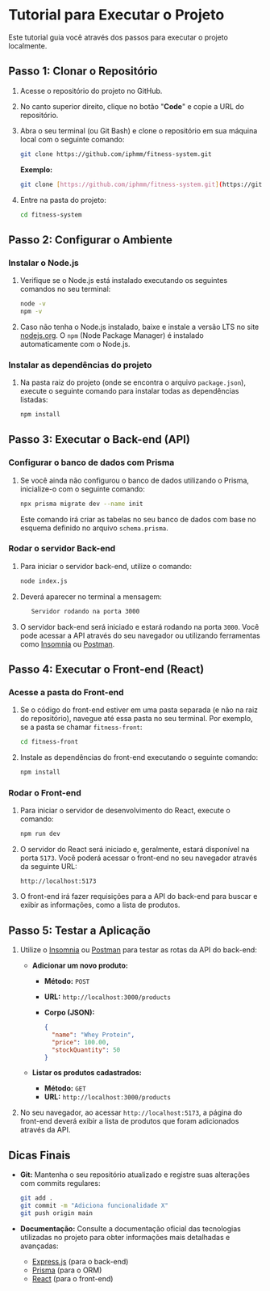 # Tutorial para Executar o Projeto

Este tutorial guia você através dos passos para executar o projeto localmente.

## Passo 1: Clonar o Repositório

1.  Acesse o repositório do projeto no GitHub.
2.  No canto superior direito, clique no botão "**Code**" e copie a URL do repositório.
3.  Abra o seu terminal (ou Git Bash) e clone o repositório em sua máquina local com o seguinte comando:

    ```bash
    git clone https://github.com/iphmm/fitness-system.git
    ```

    **Exemplo:**

    ```bash
    git clone [https://github.com/iphmm/fitness-system.git](https://github.com/iphmm/fitness-system.git)
    ```

4.  Entre na pasta do projeto:

    ```bash
    cd fitness-system
    ```

## Passo 2: Configurar o Ambiente

### Instalar o Node.js

1.  Verifique se o Node.js está instalado executando os seguintes comandos no seu terminal:

    ```bash
    node -v
    npm -v
    ```

2.  Caso não tenha o Node.js instalado, baixe e instale a versão LTS no site [nodejs.org](https://nodejs.org/). O `npm` (Node Package Manager) é instalado automaticamente com o Node.js.

### Instalar as dependências do projeto

1.  Na pasta raiz do projeto (onde se encontra o arquivo `package.json`), execute o seguinte comando para instalar todas as dependências listadas:

    ```bash
    npm install
    ```

## Passo 3: Executar o Back-end (API)

### Configurar o banco de dados com Prisma

1.  Se você ainda não configurou o banco de dados utilizando o Prisma, inicialize-o com o seguinte comando:

    ```bash
    npx prisma migrate dev --name init
    ```

    Este comando irá criar as tabelas no seu banco de dados com base no esquema definido no arquivo `schema.prisma`.

### Rodar o servidor Back-end

1.  Para iniciar o servidor back-end, utilize o comando:

    ```bash
    node index.js
    ```

2.  Deverá aparecer no terminal a mensagem:

    ```bash
       Servidor rodando na porta 3000
    ```

3.  O servidor back-end será iniciado e estará rodando na porta `3000`. Você pode acessar a API através do seu navegador ou utilizando ferramentas como [Insomnia](https://insomnia.rest/) ou [Postman](https://www.postman.com/).

## Passo 4: Executar o Front-end (React)

### Acesse a pasta do Front-end

1.  Se o código do front-end estiver em uma pasta separada (e não na raiz do repositório), navegue até essa pasta no seu terminal. Por exemplo, se a pasta se chamar `fitness-front`:

    ```bash
    cd fitness-front
    ```

2.  Instale as dependências do front-end executando o seguinte comando:

    ```bash
    npm install
    ```

### Rodar o Front-end

1.  Para iniciar o servidor de desenvolvimento do React, execute o comando:

    ```bash
    npm run dev
    ```

2.  O servidor do React será iniciado e, geralmente, estará disponível na porta `5173`. Você poderá acessar o front-end no seu navegador através da seguinte URL:

    ```
    http://localhost:5173
    ```

3.  O front-end irá fazer requisições para a API do back-end para buscar e exibir as informações, como a lista de produtos.

## Passo 5: Testar a Aplicação

1.  Utilize o [Insomnia](https://insomnia.rest/) ou [Postman](https://www.postman.com/) para testar as rotas da API do back-end:

    * **Adicionar um novo produto:**
        * **Método:** `POST`
        * **URL:** `http://localhost:3000/products`
        * **Corpo (JSON):**

            ```json
            {
              "name": "Whey Protein",
              "price": 100.00,
              "stockQuantity": 50
            }
            ```

    * **Listar os produtos cadastrados:**
        * **Método:** `GET`
        * **URL:** `http://localhost:3000/products`

2.  No seu navegador, ao acessar `http://localhost:5173`, a página do front-end deverá exibir a lista de produtos que foram adicionados através da API.

## Dicas Finais

* **Git:** Mantenha o seu repositório atualizado e registre suas alterações com commits regulares:

    ```bash
    git add .
    git commit -m "Adiciona funcionalidade X"
    git push origin main
    ```

* **Documentação:** Consulte a documentação oficial das tecnologias utilizadas no projeto para obter informações mais detalhadas e avançadas:
    * [Express.js](https://expressjs.com/pt-br/) (para o back-end)
    * [Prisma](https://www.prisma.io/docs/) (para o ORM)
    * [React](https://react.dev/) (para o front-end)
